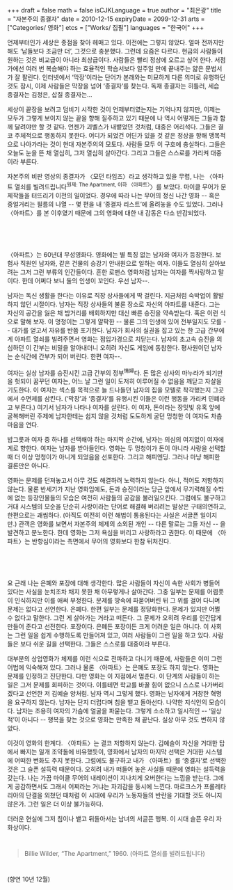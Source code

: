 +++
draft = false
math = false
isCJKLanguage = true
author = "최은광"
title = "자본주의 종결자"
date = 2010-12-15
expiryDate = 2099-12-31
arts = ["Categories/ 영화"]
etcs = ["Works/ 집필"]
languages = "한국어"
+++

언제부터인가 세상은 종점을 찾아 헤매고 있다. 이전에는 그렇지 않았다. 얼마 전까지만 해도 ‘남들보다 조금만 더’, 그것으로 충분했다. 그런데 요즘은 다르다. 현금의 사람들이 원하는 것은 비교급이 아니라 최상급이다. 사람들은 빨리 정상에 오르고 싶어 한다. 서점가에선 여러 번 복습해야 하는 효율적인 학습서보다 일주일 만에 끝내주는 얇은 문법서가 잘 팔린다. 인터넷에서 ‘막장’이라는 단어가 본래와는 미묘하게 다른 의미로 유행하던 것도 잠시, 이제 사람들은 막장을 넘어 ‘종결자’를 찾는다. 독재 종결자는 히틀러, 세습 종결자는 김정은, 삽질 종결자는...  
  
세상이 끝장을 보려고 덤비기 시작한 것이 언제부터였는지는 기억나지 않지만, 이제는 모두가 그렇게 보이지 않는 끝을 향해 질주하고 있기 때문에 나 역시 어떻게든 그들과 함께 달려야만 할 것 같다. 언젠가 괴벨스가 내뱉었던 것처럼, 대중은 어리석다. 그들은 결코 주체적으로 행동하지 못한다. 어디가 되었건 어딘가 있을 것 같은 정상을 향해 맹목적으로 나아가라는 것이 현대 자본주의의 모토다. 사람들 모두 이 구호에 충실하다. 그들은 오늘도 눈을 뜬 채 열심히, 그저 열심히 살아간다. 그리고 그들은 스스로를 가리켜 대중이라 부른다.  
  
자본주의 비판 영상의 종결자가 〈모던 타임즈〉라고 생각하고 있을 무렵, 나는 〈아파트 열쇠를 빌려드립니다<sup>원제: The Apartment, 이하 〈아파트〉</sup>〉를 보았다. 마이클 무어가 문제작들을 터뜨리기 이전의 일이었다. 경우에 따라 나는 무어의 정신 나간 영화 -- 혹은 중얼거리는 필름의 나열 -- 몇 편을 내 ‘종결자 리스트’에 올려놓을 수도 있었다. 그러나 〈아파트〉를 본 이후였기 때문에 그의 영화에 대한 내 감동은 다소 반감되었다.  

<br>

<script async src="https://pagead2.googlesyndication.com/pagead/js/adsbygoogle.js?client=ca-pub-2618164900782657"
     crossorigin="anonymous"></script>
<ins class="adsbygoogle"
     style="display:block; text-align:center;"
     data-ad-layout="in-article"
     data-ad-format="fluid"
     data-ad-client="ca-pub-2618164900782657"
     data-ad-slot="9803941047"></ins>
<script>
     (adsbygoogle = window.adsbygoogle || []).push({});
</script>

<br>

〈아파트〉는 60년대 무성영화다. 영화에는 별 특징 없는 남자와 여자가 등장한다. 보험사 직원인 남자와, 같은 건물의 승강기 안내원으로 일하는 여자. 이들도 열심히 살아보려는 그저 그런 부류의 인간들이다. 흔한 로맨스 영화처럼 남자는 여자를 짝사랑하고 말이다. 한데 어쩌다 보니 둘의 인생이 꼬인다. 우선 남자--.  
  
남자는 독신 생활을 한다는 이유로 직장 상사들에게 딱 걸린다. 지금처럼 숙박업이 활발하지 않던 시절이다. 남자는 직장 상사들의 불륜 장소로 자신의 아파트를 내준다. 그는 자신의 공간을 잃은 채 밤거리를 배회하지만 대신 빠른 승진을 약속받는다. 혹은 이런 식으로 말해 보자. 이 멍청이는 그렇게 얄팍한 -- 물론 그의 인생에 있어 전부일지도 모를 -- 대가를 얻고서 자유를 반쯤 포기한다. 남자가 회사의 실권을 잡고 있는 한 고급 간부에게 아파트 열쇠를 빌려주면서 영화는 점입가경으로 치닫는다. 남자의 초고속 승진을 의심하던 이 간부는 비밀을 알아내더니 오히려 자신도 게임에 동참한다. 평사원이던 남자는 순식간에 간부가 되어 버린다. 한편 여자--.  
   
여자는 실상 남자를 승진시킨 고급 간부의 정부<sup>情婦</sup>다. 돈 많은 상사의 마누라가 되기만을 헛되이 꿈꾸던 여자는, 어느 날 그런 일이 도저히 이루어질 수 없음을 깨닫고 자살을 기도한다. 이 여자는 섹스를 목적으로 늘 드나들던 남자의 집을 모텔로 착각했는지 그곳에서 수면제를 삼킨다. (‘막장’과 ‘종결자’를 유행시킨 이들은 이런 행동을 가리켜 민폐라고 부른다.) 여기서 남자가 나타나 여자를 살린다. 이 여자, 돈이라는 장밋빛 유혹 앞에 굴복해버린 주제에 남자한테는 쉽지 않을 것처럼 도도하게 굴던 멍청한 이 여자도 차츰 마음을 연다.  
   
밥그릇과 여자 중 하나를 선택해야 하는 마지막 순간에, 남자는 의심의 여지없이 여자에게로 향한다. 여자는 남자를 받아들인다. 영화는 두 멍청이가 돈이 아니라 사랑을 선택할 때 더 이상 멍청이가 아니게 되었음을 선포한다. 그리고 해피엔딩. 그러나 마냥 해피한 결론만은 아니다.  
  
영화는 문제를 던져놓고서 아무 것도 해결하려 노력하지 않는다. 아니, 적어도 저항하지 않는다. 물론 반세기가 지난 영화임에도, 돈과 승진이라는 당근 앞에서 무기력해질 수밖에 없는 등장인물들의 모습은 여전히 사람들의 공감을 불러일으킨다. 그럼에도 불구하고 거대 시스템의 모순을 단순히 사랑이라는 단어로 해결해 버리려는 발상은 구태의연하고, 한편으로는 괘씸하다. (아직도 여전히 이런 해법이 통용된다는 사실은 서글픈 일이지만.) 관객은 영화를 보면서 자본주의 체제의 소외된 개인 -- 다른 말로는 그들 자신 -- 을 발견하고 분노한다. 한데 영화는 그저 욕심을 버리고 사랑하라고 권한다. 이 때문에 〈아파트〉는 반항심이라는 측면에서 무어의 영화보다 한참 뒤처진다.  

<br>

<script async src="https://pagead2.googlesyndication.com/pagead/js/adsbygoogle.js?client=ca-pub-2618164900782657"
     crossorigin="anonymous"></script>
<ins class="adsbygoogle"
     style="display:block; text-align:center;"
     data-ad-layout="in-article"
     data-ad-format="fluid"
     data-ad-client="ca-pub-2618164900782657"
     data-ad-slot="9803941047"></ins>
<script>
     (adsbygoogle = window.adsbygoogle || []).push({});
</script>

<br>

요 근래 나는 은폐와 포장에 대해 생각한다. 많은 사람들이 자신이 속한 사회가 병들어 있다는 사실을 눈치조차 채지 못한 채 아무렇게나 살아간다. 그중 일부는 문제를 어렴풋이 인식하지만 이를 애써 부정한다. 문제를 땅속에 파묻어버린 뒤 그 위를 걸어 다니며 문제는 없다고 선언한다. 은폐다. 한편 일부는 문제를 정당화한다. 문제가 있지만 어쩔 수 없다고 말한다. 그런 게 살아가는 거라고 떠든다. 그 문제가 오히려 우리를 인간답게 만들어 준다고 선전한다. 포장이다. 은폐든 포장이든 크게 어려운 일은 아니다. 이 사회는 그런 일을 쉽게 수행하도록 만들어져 있고, 여러 사람들이 그런 일을 하고 있다. 사람들은 보다 쉬운 길을 선택한다. 그들은 스스로를 대중이라 부른다.  
   
대부분의 상업영화가 체제를 이런 식으로 전파하고 다니기 때문에, 사람들은 이미 그런 어법에 익숙해져 있다. 그러나 물론 〈아파트〉는 은폐도 포장도 하지 않는다. 영화는 문제를 인정하고 진단한다. 다만 영화는 이 지점에서 멈춘다. 이 단계의 사람들이 하는 일은 그저 문제를 회피하는 것이다. 이를테면 학교를 바꿀 힘이 없으니 스스로 나가버리겠다고 선언한 저 김예슬 양처럼. 남자 역시 그렇게 했다. 영화는 남자에게 거창한 혁명을 요구하지 않는다. 남자는 단지 더럽다며 침을 뱉고 돌아선다. 나약한 지식인의 모습이다. 남자는 조용히 여자의 가슴에 얼굴을 파묻는다. 그렇게 소소하고 일시적인 -- ‘일상적’이 아니다 -- 행복을 찾는 것으로 영화는 만족한 채 끝난다. 실상 아무 것도 변하지 않았다.  
  
이것이 영화의 한계다. 〈아파트〉는 결코 저항하지 않는다. 김예슬이 자신을 거대한 탑에서 빠지는 일개 조약돌에 비유했듯이, 영화에서 남자의 마지막 선택은 거대한 시스템에 어떠한 변화도 주지 못한다. 그럼에도 불구하고 내가 〈아파트〉를 ‘종결자’로 선택한 것은 그 슬픈 설득력 때문이다. 오히려 내가 떠들어 놓은 사실들 때문에 영화는 설득력을 갖는다. 나는 가끔 마이클 무어의 내레이션이 지나치게 오버한다는 느낌을 받는다. 그에게 공감하면서도 그래서 어쩌라는 거냐는 자괴감을 동시에 느낀다. 마르크스가 프롤레타리아의 단결을 외쳤던 때처럼 이 시대에 우리가 노동자들의 반란을 기대할 것도 아니지 않은가. 그런 일은 더 이상 불가능하다.  
   
더러운 현실에 그저 침이나 뱉고 뒤돌아서는 남녀의 서글픈 행복. 이 시대 슬픈 우리 자화상이다.

#

> Billie Wilder, “The Apartment,” 1960. (아파트 열쇠를 빌려드립니다)

#

(향연 10년 12월)

#